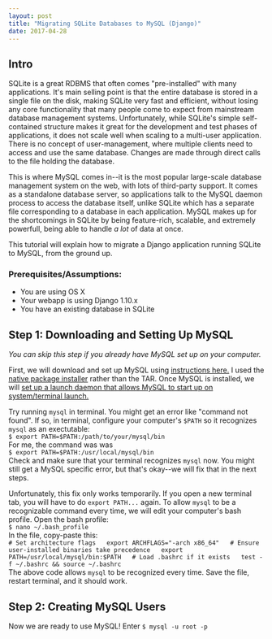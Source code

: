 ```yaml
---
layout: post
title: "Migrating SQLite Databases to MySQL (Django)"
date: 2017-04-28
---
```


## Intro


SQLite is a great RDBMS that often comes "pre-installed" with many applications. It's main selling point is that the entire database is stored in a single file on the disk, making SQLite very fast and efficient, without losing any core functionality that many people come to expect from mainstream database management systems. Unfortunately, while SQLite's simple self-contained structure makes it great for the development and test phases of applications, it does not scale well when scaling to a multi-user application. There is no concept of user-management, where multiple clients need to access and use the same database. Changes are made through direct calls to the file holding the database. 

This is where MySQL comes in--it is the most popular large-scale database management system on the web, with lots of third-party support. It comes as a standalone database server, so applications talk to the MySQL daemon process to access the database itself, unlike SQLite which has a separate file corresponding to a database in each application. MySQL makes up for the shortcomings in SQLite by being feature-rich, scalable, and extremely powerfull, being able to handle _a lot_ of data at once. 

This tutorial will explain how to migrate a Django application running SQLite to MySQL, from the ground up. 

### Prerequisites/Assumptions: 
* You are using OS X
* Your webapp is using Django 1.10.x
* You have an existing database in SQLite

## Step 1: Downloading and Setting Up MySQL
_You can skip this step if you already have MySQL set up on your computer._


First, we will download and set up MySQL using [instructions here.](https://dev.mysql.com/doc/refman/5.7/en/osx-installation.html) I used the [native package installer](https://dev.mysql.com/doc/refman/5.7/en/osx-installation-pkg.html) rather than the TAR. Once MySQL is installed, we will [set up a launch daemon that allows MySQL to start up on system/terminal launch.](https://dev.mysql.com/doc/refman/5.7/en/osx-installation-launchd.html) 


Try running `mysql` in terminal. You might get an error like "command not found". If so, in terminal, configure your computer's `$PATH` so it recognizes `mysql` as an exectutable:  
    ```
    $ export PATH=$PATH:/path/to/your/mysql/bin
    ```  
For me, the command was was  
    ```
    $ export PATH=$PATH:/usr/local/mysql/bin
    ```  
Check and make sure that your terminal recognizes `mysql` now. You might still get a MySQL specific error, but that's okay--we will fix that in the next steps. 


Unfortunately, this fix only works temporarily. If you open a new terminal tab, you will have to do `export PATH...` again. To allow `mysql` to be a recognizable command every time, we will edit your computer's bash profile. Open the bash profile:  
    ```
    $ nano ~/.bash_profile
    ```  
In the file, copy-paste this:  
    ```
    # Set architecture flags  
    export ARCHFLAGS="-arch x86_64"  
    # Ensure user-installed binaries take precedence  
    export PATH=/usr/local/mysql/bin:$PATH  
    # Load .bashrc if it exists  
    test -f ~/.bashrc && source ~/.bashrc  
    ```  
The above code allows `mysql` to be recognized every time. Save the file, restart terminal, and it should work.  


## Step 2: Creating MySQL Users
Now we are ready to use MySQL! Enter
    ```
    $ mysql -u root -p
    ```